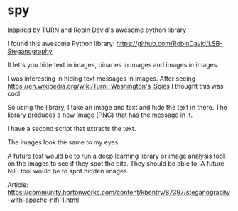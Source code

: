 # spy
Inspired by TURN and Robin David's awesome python library

I found this awesome Python library:   https://github.com/RobinDavid/LSB-Steganography

It let's you hide text in images, binaries in images and images in images.

I was interesting in hiding text messages in images.    After seeing https://en.wikipedia.org/wiki/Turn:_Washington's_Spies I 
thought this was cool.

So using the library, I take an image and text and hide the text in there.   The library produces a new image (PNG) that has the message in it.

I have a second script that extracts the text.

The images look the same to my eyes.

A future test would be to run a deep learning library or image analysis tool on the images to see if they spot the bits.   They should be able to.   A future NiFi tool would be to spot hidden images.

Article:
https://community.hortonworks.com/content/kbentry/87397/steganography-with-apache-nifi-1.html
